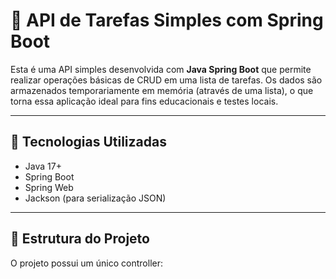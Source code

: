 # 📝 API de Tarefas Simples com Spring Boot

Esta é uma API simples desenvolvida com **Java Spring Boot** que permite realizar operações básicas de CRUD em uma lista de tarefas. Os dados são armazenados temporariamente em memória (através de uma lista), o que torna essa aplicação ideal para fins educacionais e testes locais.

---

## 🚀 Tecnologias Utilizadas

- Java 17+
- Spring Boot
- Spring Web
- Jackson (para serialização JSON)

---

## 📂 Estrutura do Projeto

O projeto possui um único controller:

